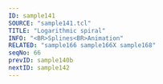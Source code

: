 ```yaml
---
ID: sample141
SOURCE: "sample141.tcl"
TITLE: "Logarithmic spiral"
INFO: "<BR>Splines<BR>Animation"
RELATED: "sample166 sample166X sample168"
seqNo: 66
prevID: sample140b
nextID: sample142
---
```

